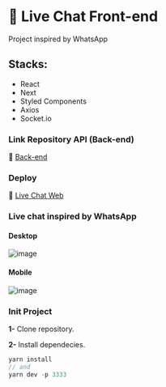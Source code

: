 # 💬 Live Chat Front-end

Project inspired by WhatsApp

## Stacks: 

- React
- Next
- Styled Components
- Axios
- Socket.io

### Link Repository API (Back-end)

🔗 [Back-end](https://github.com/jrsousadev/live-chat-api)

### Deploy 

🔗 [Live Chat Web](https://live-chat-web.vercel.app/637d9d6fcaeea7b8cd7d7fed)

### Live chat inspired by WhatsApp

#### Desktop
![image](https://user-images.githubusercontent.com/92350736/205471365-9b8c7010-a80f-436b-9b70-b250b378259c.png)

#### Mobile
![image](https://user-images.githubusercontent.com/92350736/205471407-11a17945-1c9f-42ca-81b8-2b5e1fb59efc.png)

### Init Project

**1-** Clone repository.

**2-** Install dependecies.
```js
yarn install
// and
yarn dev -p 3333
```
